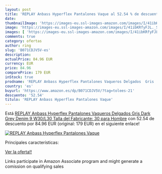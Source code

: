 ```yaml
---
layout: post
title: 'REPLAY Anbass Hyperflex Pantalones Vaque al 52.54 % de descuento'
date: 
thumbnailImage: 'https://images-eu.ssl-images-amazon.com/images/I/41ibKRfyFJL._SL200_.jpg'
image: 'https://images-eu.ssl-images-amazon.com/images/I/41ibKRfyFJL._SL200_.jpg'
images: [ 'https://images-eu.ssl-images-amazon.com/images/I/41ibKRfyFJL._SL200_.jpg' ]
comments: true
category: ofertas
author: ring
slug: 'B071CDJV5V-es'
description:
actualPrice: 84.96 EUR
currency: EUR
price: 84.96
comparePrice: 179 EUR
inStock: true
prodname: 'REPLAY Anbass Hyperflex Pantalones Vaqueros Delgados  Gris  Dark Grey Denim 9   W30/L30  Talla del Fabricante: 30  para Hombre'
country: 'es'
buyurl: 'https://www.amazon.es/dp/B071CDJV5V/?tag=tolees-21'
descuento: '52.54'
titulo: 'REPLAY Anbass Hyperflex Pantalones Vaque'
---
```


Está [REPLAY Anbass Hyperflex Pantalones Vaqueros Delgados  Gris  Dark Grey Denim 9   W30/L30  Talla del Fabricante: 30  para Hombre](https://www.amazon.es/dp/B071CDJV5V/?tag=tolees-21) con 52.54 de descuento por 84.96 EUR (original: 179 EUR) en el siguiente enlace!

[![REPLAY Anbass Hyperflex Pantalones Vaque](https://images-eu.ssl-images-amazon.com/images/I/41ibKRfyFJL._SL200_.jpg)](https://www.amazon.es/dp/B071CDJV5V/?tag=tolees-21)

Principales características:


[Ver la oferta!!](https://www.amazon.es/dp/B071CDJV5V/?tag=tolees-21)

Links participate in Amazon Associate program and might generate a comission on qualifying sales


